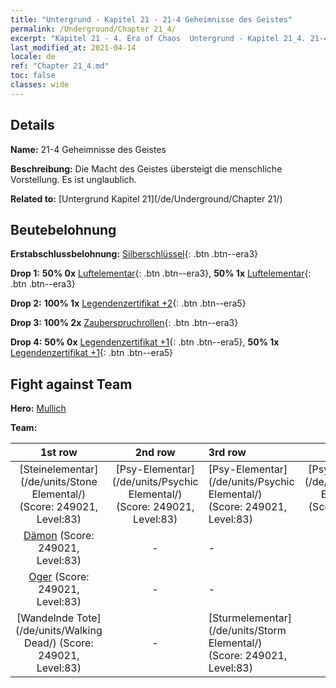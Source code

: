 ```yaml
---
title: "Untergrund - Kapitel 21 - 21-4 Geheimnisse des Geistes"
permalink: /Underground/Chapter 21_4/
excerpt: "Kapitel 21 - 4. Era of Chaos  Untergrund - Kapitel 21_4. 21-4 Geheimnisse des Geistes"
last_modified_at: 2021-04-14
locale: de
ref: "Chapter 21_4.md"
toc: false
classes: wide
---
```


## Details

 **Name:** 21-4 Geheimnisse des Geistes

 **Beschreibung:** Die Macht des Geistes übersteigt die menschliche Vorstellung. Es ist unglaublich.

 **Related to:** [Untergrund Kapitel 21](/de/Underground/Chapter 21/)

## Beutebelohnung

 **Erstabschlussbelohnung:** [Silberschlüssel](/de/Items/con_693/){: .btn .btn--era3}

 **Drop 1:** **50% 0x** [Luftelementar](/de/Items/her_448/){: .btn .btn--era3}, **50% 1x** [Luftelementar](/de/Items/her_448/){: .btn .btn--era3}

 **Drop 2:** **100% 1x** [Legendenzertifikat +2](/de/Items/mat_81/){: .btn .btn--era5}

 **Drop 3:** **100% 2x** [Zauberspruchrollen](/de/Items/con_694/){: .btn .btn--era3}

 **Drop 4:** **50% 0x** [Legendenzertifikat +1](/de/Items/mat_74/){: .btn .btn--era5}, **50% 1x** [Legendenzertifikat +1](/de/Items/mat_74/){: .btn .btn--era5}


## Fight against Team
 **Hero:** [Mullich](/de/heroes/Mullich/)

 **Team:**


  | 1st row | 2nd row | 3rd row | 4th row |
  |:----:|:----:|:----|:----:|
  | [Steinelementar](/de/units/Stone Elemental/) (Score: 249021, Level:83)  | [Psy-Elementar](/de/units/Psychic Elemental/) (Score: 249021, Level:83)  | [Psy-Elementar](/de/units/Psychic Elemental/) (Score: 249021, Level:83)  | [Psy-Elementar](/de/units/Psychic Elemental/) (Score: 249021, Level:83)  |
  | [Dämon](/de/units/Demon/) (Score: 249021, Level:83)  | - | - | - |
  | [Oger](/de/units/Ogre/) (Score: 249021, Level:83)  | - | - | - |
  | [Wandelnde Tote](/de/units/Walking Dead/) (Score: 249021, Level:83)  | - | [Sturmelementar](/de/units/Storm Elemental/) (Score: 249021, Level:83)  | - |


